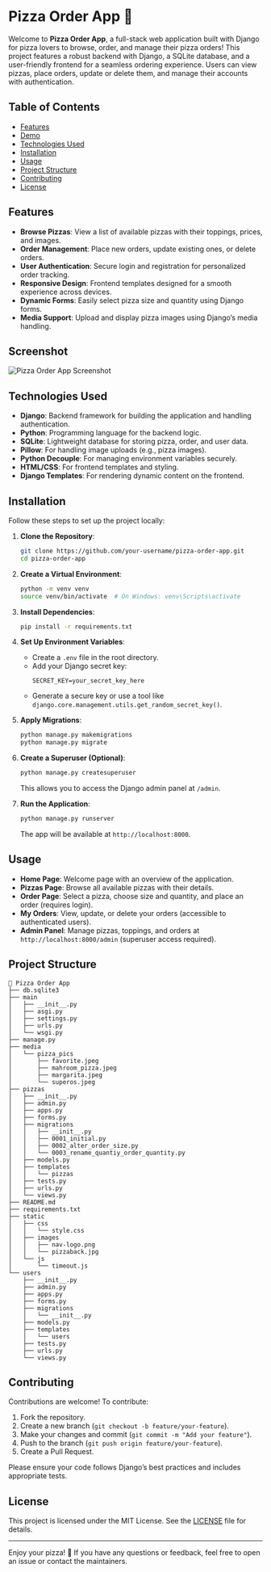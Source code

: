 # Pizza Order App 🍕

Welcome to **Pizza Order App**, a full-stack web application built with Django for pizza lovers to browse, order, and manage their pizza orders! This project features a robust backend with Django, a SQLite database, and a user-friendly frontend for a seamless ordering experience. Users can view pizzas, place orders, update or delete them, and manage their accounts with authentication.

## Table of Contents

- [Features](#features)
- [Demo](#demo)
- [Technologies Used](#technologies-used)
- [Installation](#installation)
- [Usage](#usage)
- [Project Structure](#project-structure)
- [Contributing](#contributing)
- [License](#license)

## Features

- **Browse Pizzas**: View a list of available pizzas with their toppings, prices, and images.
- **Order Management**: Place new orders, update existing ones, or delete orders.
- **User Authentication**: Secure login and registration for personalized order tracking.
- **Responsive Design**: Frontend templates designed for a smooth experience across devices.
- **Dynamic Forms**: Easily select pizza size and quantity using Django forms.
- **Media Support**: Upload and display pizza images using Django’s media handling.

## Screenshot

![Pizza Order App Screenshot](./p_app-gif.gif)

## Technologies Used

- **Django**: Backend framework for building the application and handling authentication.
- **Python**: Programming language for the backend logic.
- **SQLite**: Lightweight database for storing pizza, order, and user data.
- **Pillow**: For handling image uploads (e.g., pizza images).
- **Python Decouple**: For managing environment variables securely.
- **HTML/CSS**: For frontend templates and styling.
- **Django Templates**: For rendering dynamic content on the frontend.

## Installation

Follow these steps to set up the project locally:

1. **Clone the Repository**:

   ```bash
   git clone https://github.com/your-username/pizza-order-app.git
   cd pizza-order-app
   ```

2. **Create a Virtual Environment**:

   ```bash
   python -m venv venv
   source venv/bin/activate  # On Windows: venv\Scripts\activate
   ```

3. **Install Dependencies**:

   ```bash
   pip install -r requirements.txt
   ```

4. **Set Up Environment Variables**:

   - Create a `.env` file in the root directory.
   - Add your Django secret key:
     ```
     SECRET_KEY=your_secret_key_here
     ```
   - Generate a secure key or use a tool like `django.core.management.utils.get_random_secret_key()`.

5. **Apply Migrations**:

   ```bash
   python manage.py makemigrations
   python manage.py migrate
   ```

6. **Create a Superuser (Optional)**:

   ```bash
   python manage.py createsuperuser
   ```

   This allows you to access the Django admin panel at `/admin`.

7. **Run the Application**:
   ```bash
   python manage.py runserver
   ```
   The app will be available at `http://localhost:8000`.

## Usage

- **Home Page**: Welcome page with an overview of the application.
- **Pizzas Page**: Browse all available pizzas with their details.
- **Order Page**: Select a pizza, choose size and quantity, and place an order (requires login).
- **My Orders**: View, update, or delete your orders (accessible to authenticated users).
- **Admin Panel**: Manage pizzas, toppings, and orders at `http://localhost:8000/admin` (superuser access required).

## Project Structure

```
🍕 Pizza Order App
├── db.sqlite3
├── main
│   ├── __init__.py
│   ├── asgi.py
│   ├── settings.py
│   ├── urls.py
│   └── wsgi.py
├── manage.py
├── media
│   └── pizza_pics
│       ├── favorite.jpeg
│       ├── mahroom_pizza.jpeg
│       ├── margarita.jpeg
│       └── superos.jpeg
├── pizzas
│   ├── __init__.py
│   ├── admin.py
│   ├── apps.py
│   ├── forms.py
│   ├── migrations
│   │   ├── __init__.py
│   │   ├── 0001_initial.py
│   │   ├── 0002_alter_order_size.py
│   │   └── 0003_rename_quantiy_order_quantity.py
│   ├── models.py
│   ├── templates
│   │   └── pizzas
│   ├── tests.py
│   ├── urls.py
│   └── views.py
├── README.md
├── requirements.txt
├── static
│   ├── css
│   │   └── style.css
│   ├── images
│   │   ├── nav-logo.png
│   │   └── pizzaback.jpg
│   └── js
│       └── timeout.js
└── users
    ├── __init__.py
    ├── admin.py
    ├── apps.py
    ├── forms.py
    ├── migrations
    │   └── __init__.py
    ├── models.py
    ├── templates
    │   └── users
    ├── tests.py
    ├── urls.py
    └── views.py

```

## Contributing

Contributions are welcome! To contribute:

1. Fork the repository.
2. Create a new branch (`git checkout -b feature/your-feature`).
3. Make your changes and commit (`git commit -m "Add your feature"`).
4. Push to the branch (`git push origin feature/your-feature`).
5. Create a Pull Request.

Please ensure your code follows Django’s best practices and includes appropriate tests.

## License

This project is licensed under the MIT License. See the [LICENSE](LICENSE) file for details.

---

Enjoy your pizza! 🍕 If you have any questions or feedback, feel free to open an issue or contact the maintainers.
